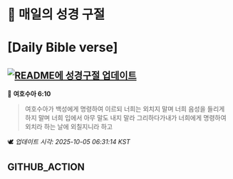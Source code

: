 # 🙏 매일의 성경 구절
# [Daily Bible verse]
## [![README에 성경구절 업데이트](https://github.com/DONGSUKA/first_test/actions/workflows/update-readme-bible.yml/badge.svg)](https://github.com/DONGSUKA/first_test/actions/workflows/update-readme-bible.yml)
<!-- START_BIBLE_VERSE -->
📖 **여호수아 6:10**
> 여호수아가 백성에게 명령하여 이르되 너희는 외치지 말며 너희 음성을 들리게 하지 말며 너희 입에서 아무 말도 내지 말라 그리하다가내가 너희에게 명령하여 외치라 하는 날에 외칠지니라 하고

🕊️ _업데이트 시각: 2025-10-05 06:31:14 KST_
  <!-- END_BIBLE_VERSE -->
## GITHUB_ACTION
